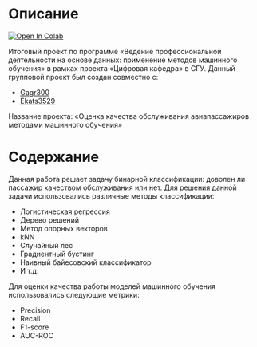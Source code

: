 # Описание

[![Open In Colab](https://colab.research.google.com/assets/colab-badge.svg)](https://colab.research.google.com/drive/1IKGgHHBL45LcABp3ri-euY4ghhwgebaJ?usp=sharing)

Итоговый проект по программе  «Ведение профессиональной деятельности на основе данных: применение методов машинного обучения» в рамках проекта «Цифровая кафедра» в СГУ. Данный групповой проект был создан совместно с:
* [Gagr300](https://github.com/Gagr300)
* [Ekats3529](https://github.com/Ekats3529)

Название проекта: «Оценка качества обслуживания авиапассажиров методами машинного обучения»

# Содержание

Данная работа решает задачу бинарной классификации: доволен ли пассажир качеством обслуживания или нет. Для решения данной задачи использовались различные методы классификации:
* Логистическая регрессия
* Дерево решений
* Метод опорных векторов
* kNN
* Случайный лес
* Градиентный бустинг
* Наивный байесовский классификатор
* И т.д.

Для оценки качества работы моделей машинного обучения использовались следующие метрики:
* Precision
* Recall
* F1-score
* AUC-ROC
